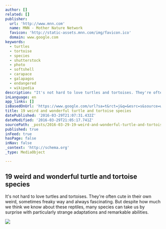 ```yaml
---
author: []
related: []
publisher:
  url: 'http://www.mnn.com'
  name: MNN - Mother Nature Network
  favicon: 'http://static-assets.mnn.com/img/favicon.ico'
  domain: www.google.com
keywords:
  - turtles
  - tortoise
  - species
  - shutterstock
  - photo
  - softshell
  - carapace
  - galapagos
  - endangered
  - wikipedia
description: "It's not hard to love turtles and tortoises. They're often cute in their own weird, sometimes freaky way and always fascinating. But despite how much we think we know about these reptiles, many species can take us by surprise with particularly strange adaptations and remarkable abilities."
inLanguage: en
app_links: []
isBasedOnUrl: 'https://www.google.com/url?sa=t&rct=j&q=&esrc=s&source=web&cd=4&cad=rja&uact=8&ved=0ahUKEwi986fY5ObLAhVqtYMKHQNQCTMQFgg0MAM&url=http%3A%2F%2Fwww.mnn.com%2Fearth-matters%2Fanimals%2Fstories%2F19-weird-and-wonderful-turtle-and-tortoise-species&usg=AFQjCNGvZdCLpaUhDPD5kXBFNg70Aag9cQ&sig2=AYi4Kdh2UC992Bm31IpVpA'
title: 19 weird and wonderful turtle and tortoise species
datePublished: '2016-03-29T21:07:31.432Z'
dateModified: '2016-03-29T21:05:17.741Z'
sourcePath: _posts/2016-03-29-19-weird-and-wonderful-turtle-and-tortoise-species.md
published: true
inFeed: true
hasPage: false
inNav: false
_context: 'http://schema.org'
_type: MediaObject

---
```

<article style=""><h1>19 weird and wonderful turtle and tortoise species</h1><p>It's not hard to love turtles and tortoises. They're often cute in their own weird, sometimes freaky way and always fascinating. But despite how much we think we know about these reptiles, many species can take us by surprise with particularly strange adaptations and remarkable abilities.</p><img src="http://media.mnn.com/assets/images/2014/04/african-helmeted-turtle.jpg" /></article>